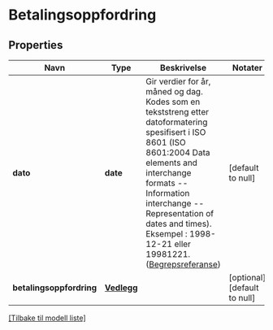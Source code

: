# Betalingsoppfordring

## Properties

| Navn                     | Type                      | Beskrivelse                                                                                                                                                                                                                                                                                                                                                            | Notater                      |
|--------------------------|---------------------------|------------------------------------------------------------------------------------------------------------------------------------------------------------------------------------------------------------------------------------------------------------------------------------------------------------------------------------------------------------------------|------------------------------|
| **dato**                 | **date**                  | Gir verdier for år, måned og dag. Kodes som en tekststreng etter datoformatering spesifisert i  ISO 8601 (ISO 8601:2004 Data elements and interchange formats -- Information interchange -- Representation of dates and times). Eksempel : 1998-12-21 eller 19981221.   ([Begrepsreferanse](https://data.skatteetaten.no/begrep/20b52aed-9fe1-11e5-a9f8-e4115b280940)) | [default to null]            |
| **betalingsoppfordring** | [**Vedlegg**](Vedlegg.md) |                                                                                                                                                                                                                                                                                                                                                                        | [optional] [default to null] |

[[Tilbake til modell liste]](../index.md)

